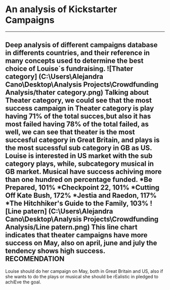 # An analysis of Kickstarter Campaigns
---
Deep analysis of different campaigns database in differents countries, and their reference in many concepts used to determine the best choice of Louise´s fundraising.
![Thater category] (C:\Users\Alejandra Cano\Desktop\Analysis Projects\Crowdfunding Analysis/thater category.png)
Talking about Theater category, we could see that the most success campaign in Theater category is play having 71% of the total succes,but also it has most failed having 78% of the total failed, as well, we can see that theater is the most succesful category in Great Britain, and plays is the most sucessful sub category in GB as US.
Louise is interested in US market with the sub category plays, while, subcategory musical in GB market.
Musical have success achiving more than one hundred on percentage funded.
*Be Prepared, 101%
*Checkpoint 22, 101% 
*Cutting Off Kate Bush, 172%
*Jestia and Raedon, 117%
*The Hitchhiker's Guide to the Family, 103%
![Line patern] (C:\Users\Alejandra Cano\Desktop\Analysis Projects\Crowdfunding Analysis/Line patern.png)
This line chart  indicates that theater campaigns have more success on May, also on april, june and july the tendency shows high success. 
RECOMENDATION
---
Louise should do her campaign on May, both in Great Britain and US, also if she wants to do the plays or musical she should  be rEalistic in pledged to achiEve the goal.
